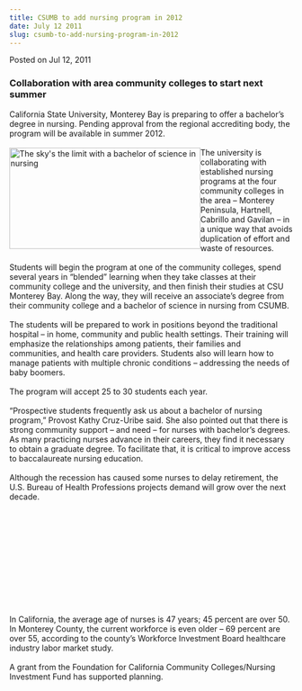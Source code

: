```yaml
---
title: CSUMB to add nursing program in 2012
date: July 12 2011
slug: csumb-to-add-nursing-program-in-2012
---
```


 



<span class="date">Posted on Jul 12, 2011    </span>
<h3>Collaboration with area community colleges to start next
summer&#xA0;</h3>
<p>California State University, Monterey Bay is preparing to offer
a bachelor&#x2019;s degree in nursing. Pending approval from the regional
accrediting body, the program will be available in summer
2012.<br>
<br>
<img alt="The sky&apos;s the limit with a bachelor of science in nursing" src="https://news.csumb.edu/sites/default/files/65/attachments/news/images/nursing_0.jpg" style="float:left; width:340px; height:180px">The university is
collaborating with established nursing programs at the four
community colleges in the area &#x2013; Monterey Peninsula, Hartnell,
Cabrillo and Gavilan &#x2013; in a unique way that avoids duplication of
effort and waste of resources.<br>
<br>
Students will begin the program at one of the community colleges,
spend several years in &#x201C;blended&#x201D; learning when they take classes at
their community college and the university, and then finish their
studies at CSU Monterey Bay. Along the way, they will receive an
associate&#x2019;s degree from their community college and a bachelor of
science in nursing from CSUMB.<br>
<br>
The students will be prepared to work in positions beyond the
traditional hospital &#x2013; in home, community and public health
settings. Their training will emphasize the relationships among
patients, their families and communities, and health care
providers. Students also will learn how to manage patients with
multiple chronic conditions &#x2013; addressing the needs of baby
boomers.<br>
<br>
The program will accept 25 to 30 students each year.<br>
<br>
&#x201C;Prospective students frequently ask us about a bachelor of nursing
program,&#x201D; Provost Kathy Cruz-Uribe said. She also pointed out that
there is strong community support &#x2013; and need &#x2013; for nurses with
bachelor&#x2019;s degrees. As many practicing nurses advance in their
careers, they find it necessary to obtain a graduate degree. To
facilitate that, it is critical to improve access to baccalaureate
nursing education.<br>
<br>
Although the recession has caused some nurses to delay retirement,
the U.S. Bureau of Health Professions projects demand will grow
over the next decade.</br></br></br></br></br></br></br></br></br></br></img></br></br></p>
<p>In California, the average age of nurses is 47 years; 45 percent
are over 50. In Monterey County, the current workforce is even
older &#x2013; 69 percent are over 55, according to the county&#x2019;s Workforce
Investment Board healthcare industry labor market study.<br>
<br>
A grant from the Foundation for California Community
Colleges/Nursing Investment Fund has supported planning.<br>
&#xA0;</br></br></br></p>





 
